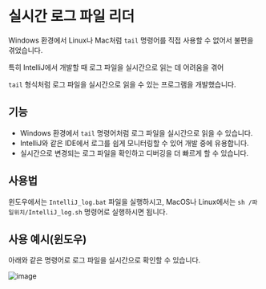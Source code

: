 # 실시간 로그 파일 리더

Windows 환경에서 Linux나 Mac처럼 `tail` 명령어를 직접 사용할 수 없어서 불편을 겪었습니다.

특히 IntelliJ에서 개발할 때 로그 파일을 실시간으로 읽는 데 어려움을 겪어

`tail` 형식처럼 로그 파일을 실시간으로 읽을 수 있는 프로그램을 개발했습니다.

## 기능

- Windows 환경에서 `tail` 명령어처럼 로그 파일을 실시간으로 읽을 수 있습니다.
- IntelliJ와 같은 IDE에서 로그를 쉽게 모니터링할 수 있어 개발 중에 유용합니다.
- 실시간으로 변경되는 로그 파일을 확인하고 디버깅을 더 빠르게 할 수 있습니다.

## 사용법

윈도우에서는 `IntelliJ_log.bat` 파일을 실행하시고, MacOS나 Linux에서는 `sh /파일위치/IntelliJ_log.sh` 명령어로 실행하시면 됩니다.


## 사용 예시(윈도우)
아래와 같은 명령어로 로그 파일을 실시간으로 확인할 수 있습니다.


![image](https://github.com/user-attachments/assets/d2d2f26c-b081-4540-85d8-14e73e7cbb5d)
